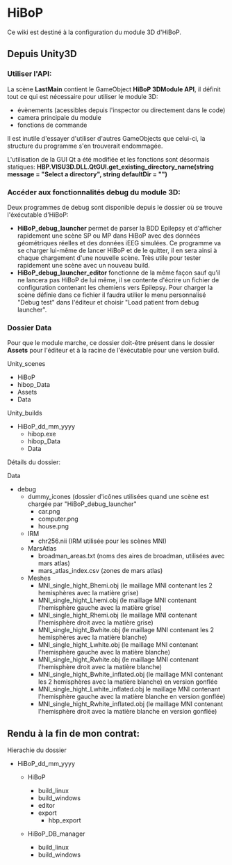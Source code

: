 # HiBoP

Ce wiki est destiné à la configuration du module 3D d'HiBoP.

## Depuis Unity3D

### Utiliser l'API:

La scène **LastMain** contient le GameObject **HiBoP 3DModule API**, il définit tout ce qui est nécessaire pour utiliser le module 3D:
 * évènements (acessibles depuis l'inspector ou directement dans le code)
 * camera principale du module
 * fonctions de commande

Il est inutile d'essayer d'utiliser d'autres GameObjects que celui-ci, la structure du programme s'en trouverait endommagée.

L'utilisation de la GUI Qt a été modifiée et les fonctions sont désormais statiques:
**HBP.VISU3D.DLL.QtGUI.get_existing_directory_name(string message = "Select a directory", string defaultDir = "")**

### Accéder aux fonctionnalités debug du module 3D:

Deux programmes de debug sont disponible depuis le dossier où se trouve l'éxécutable d'HiBoP:

  * **HiBoP_debug_launcher** permet de parser la BDD Epilepsy et d'afficher rapidement une scène SP ou MP dans HiBoP avec des données géométriques réelles et des données iEEG simulées. Ce programme va se charger lui-même de lancer HiBoP et de le quitter, il en sera ainsi à chaque chargement d'une nouvelle scène.
  Très utile pour tester rapidement une scène avec un nouveau build.
  * **HiBoP_debug_launcher_editor** fonctionne de la même façon sauf qu'il ne lancera pas HiBoP de lui même, il se contente d'écrire un fichier de configuration contenant les chemiens vers Epilepsy. Pour charger la scène définie dans ce fichier il faudra utilier le menu personnalisé "Debug test" dans l'éditeur et choisir "Load patient from debug launcher".

### Dossier Data

Pour que le module marche, ce dossier doit-être présent dans le dossier **Assets** pour l'éditeur et à la racine de l'éxécutable pour une version build.

Unity_scenes
 * HiBoP
  * hibop_Data
  * Assets
   * Data

Unity_builds
 * HiBoP_dd_mm_yyyy
   * hibop.exe
   * hibop_Data
   * Data

Détails du dossier:

Data
 * debug
   * dummy_icones (dossier d'icônes utilisées quand une scène est chargée par "HiBoP_debug_launcher"
     * car.png
     * computer.png
     * house.png
   * IRM
     * chr256.nii (IRM utilisée pour les scènes MNI)
   * MarsAtlas
     * broadman_areas.txt (noms des aires de broadman, utilisées avec mars atlas)
     * mars_atlas_index.csv (zones de mars atlas)
   * Meshes
     * MNI_single_hight_Bhemi.obj (le maillage MNI contenant les 2 hemisphères avec la matière grise)
     * MNI_single_hight_Lhemi.obj (le maillage MNI contenant l'hemisphère gauche avec la matière grise)
     * MNI_single_hight_Rhemi.obj (le maillage MNI contenant l'hemisphère droit avec la matière grise)
     * MNI_single_hight_Bwhite.obj (le maillage MNI contenant les 2 hemisphères avec la matière blanche)
     * MNI_single_hight_Lwhite.obj (le maillage MNI contenant l'hemisphère gauche avec la matière blanche)
     * MNI_single_hight_Rwhite.obj (le maillage MNI contenant l'hemisphère droit avec la matière blanche)
     * MNI_single_hight_Bwhite_inflated.obj (le maillage MNI contenant les 2 hemisphères avec la matière blanche) en version gonflée
     * MNI_single_hight_Lwhite_inflated.obj le maillage MNI contenant l'hemisphère gauche avec la matière blanche en version gonflée)
     * MNI_single_hight_Rwhite_inflated.obj (le maillage MNI contenant l'hemisphère droit avec la matière blanche en version gonflée)




Rendu à la fin de mon contrat:
------------------------------

Hierachie du dossier
* HiBoP_dd_mm_yyyy
  * HiBoP
    * build_linux
    * build_windows
    * editor
    * export
      * hbp_export

          
      
  * HiBoP_DB_manager
    * build_linux
    * build_windows








